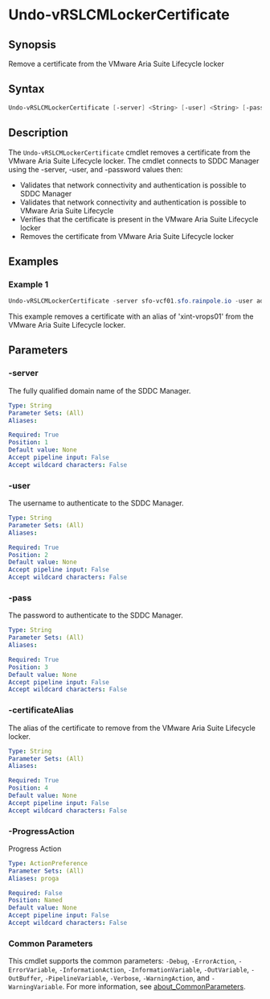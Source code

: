 # Undo-vRSLCMLockerCertificate

## Synopsis

Remove a certificate from the VMware Aria Suite Lifecycle locker

## Syntax

```powershell
Undo-vRSLCMLockerCertificate [-server] <String> [-user] <String> [-pass] <String> [-certificateAlias] <String> [-ProgressAction <ActionPreference>] [<CommonParameters>]
```

## Description

The `Undo-vRSLCMLockerCertificate` cmdlet removes a certificate from the VMware Aria Suite Lifecycle locker.
The cmdlet connects to SDDC Manager using the -server, -user, and -password values then:

- Validates that network connectivity and authentication is possible to SDDC Manager
- Validates that network connectivity and authentication is possible to VMware Aria Suite Lifecycle
- Verifies that the certificate is present in the VMware Aria Suite Lifecycle locker
- Removes the certificate from VMware Aria Suite Lifecycle locker

## Examples

### Example 1

```powershell
Undo-vRSLCMLockerCertificate -server sfo-vcf01.sfo.rainpole.io -user administrator@vsphere.local -pass VMw@re1! -certificateAlias "xint-vrops01"
```

This example removes a certificate with an alias of 'xint-vrops01' from the VMware Aria Suite Lifecycle locker.

## Parameters

### -server

The fully qualified domain name of the SDDC Manager.

```yaml
Type: String
Parameter Sets: (All)
Aliases:

Required: True
Position: 1
Default value: None
Accept pipeline input: False
Accept wildcard characters: False
```

### -user

The username to authenticate to the SDDC Manager.

```yaml
Type: String
Parameter Sets: (All)
Aliases:

Required: True
Position: 2
Default value: None
Accept pipeline input: False
Accept wildcard characters: False
```

### -pass

The password to authenticate to the SDDC Manager.

```yaml
Type: String
Parameter Sets: (All)
Aliases:

Required: True
Position: 3
Default value: None
Accept pipeline input: False
Accept wildcard characters: False
```

### -certificateAlias

The alias of the certificate to remove from the VMware Aria Suite Lifecycle locker.

```yaml
Type: String
Parameter Sets: (All)
Aliases:

Required: True
Position: 4
Default value: None
Accept pipeline input: False
Accept wildcard characters: False
```

### -ProgressAction

Progress Action

```yaml
Type: ActionPreference
Parameter Sets: (All)
Aliases: proga

Required: False
Position: Named
Default value: None
Accept pipeline input: False
Accept wildcard characters: False
```

### Common Parameters

This cmdlet supports the common parameters: `-Debug`, `-ErrorAction`, `-ErrorVariable`, `-InformationAction`, `-InformationVariable`, `-OutVariable`, `-OutBuffer`, `-PipelineVariable`, `-Verbose`, `-WarningAction`, and `-WarningVariable`. For more information, see [about_CommonParameters](http://go.microsoft.com/fwlink/?LinkID=113216).
